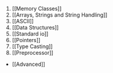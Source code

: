 1. [[Memory Classes]]
2. [[Arrays, Strings and String Handling]]
3. [[ASCII]]
4. [[Data Structures]]
5. [[Standard io]]
6. [[Pointers]]
7. [[Type Casting]]
8. [[Preprocessor]]

- [[Advanced]]